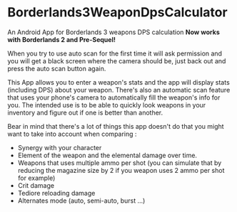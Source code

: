 # Borderlands3WeaponDpsCalculator
An Android App for Borderlands 3 weapons DPS calculation
**Now works with Borderlands 2 and Pre-Sequel!**

When you try to use auto scan for the first time it will ask permission and you will get a black screen where the camera should be, just back out and press the auto scan button again.

This App allows you to enter a weapon's stats and the app will display stats (including DPS) about your weapon. 
There's also an automatic scan feature that uses your phone's camera to automatically fill the weapon's info for you. 
The intended use is to be able to quickly look weapons in your inventory and figure out if one is better than another.

Bear in mind that there's a lot of things this app doesn't do that you might want to take into account when comparing :

- Synergy with your character
- Element of the weapon and the elemental damage over time.
- Weapons that uses multiple ammo per shot (you can simulate that by reducing the magazine size by 2 if you weapon uses 2 ammo per shot for example)
- Crit damage
- Tediore reloading damage
- Alternates mode (auto, semi-auto, burst ...)
